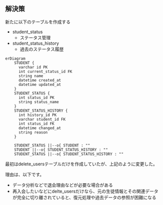 ## 解決策

新たに以下のテーブルを作成する

- student_status
  - ステータス管理
- student_status_history
  - 過去のステータス履歴

```mermaid
erDiagram
    STUDENT {
      varchar id PK
      int current_status_id FK
      string name
      datetime created_at
      datetime updated_at
    }
    STUDENT_STATUS {
      int status_id PK
      string status_name
    }
    STUDENT_STATUS_HISTORY {
      int history_id PK
      varchar student_id FK
      int status_id FK
      datetime changed_at
      string reason
    }
    
    STUDENT_STATUS ||--o{ STUDENT : ""
    STUDENT ||--o{ STUDENT_STATUS_HISTORY : ""
    STUDENT_STATUS ||--o{ STUDENT_STATUS_HISTORY : ""
```

最初はdelete_usersテーブルだけを作成していたが、上記のように変更した。

理由は、以下です。

- データ分析などで退会理由などが必要な場合がある
- 再入会したいなどにdelte_usersだけなら、元の生徒情報とその関連データが完全に切り離されていると、復元処理や過去データの参照が困難になる

